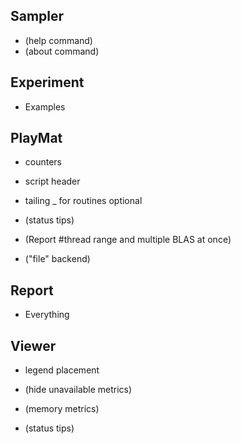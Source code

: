 Sampler
-------
* (help command)
* (about command)


Experiment
----------
* Examples


PlayMat
-------
* counters
* script header
* tailing _ for routines optional

* (status tips)
* (Report #thread range and multiple BLAS at once)
* ("file" backend)


Report
------
* Everything


Viewer
------
* legend placement

* (hide unavailable metrics)
* (memory metrics)
* (status tips)
